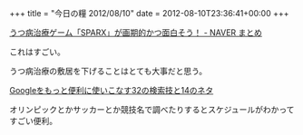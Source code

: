 +++
title = "今日の糧 2012/08/10"
date = 2012-08-10T23:36:41+00:00
+++

  [うつ病治療ゲーム「SPARX」が画期的かつ面白そう！ - NAVER まとめ](http://matome.naver.jp/odai/2134439482364136401)

これはすごい。

うつ病治療の敷居を下げることはとても大事だと思う。

[Googleをもっと便利に使いこなす32の検索技と14のネタ](http://creators-manual.com/google_search/)

オリンピックとかサッカーとか競技名で調べたりするとスケジュールがわかってすごい便利。

